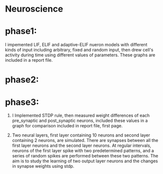 # Neuroscience

# phase1:
I impemented LIF, ELIF and adaptive-ELIF nueron models with different kinds of input including arbitrary, fixed and random input, then drew cell's activity during time using different values of parameters. These graphs are included in a report file.

# phase2:
# phase3:
1. I Implemented STDP rule, then measured weight differences of each pre_synaptic and post_synaptic neurons, included these values in a graph for comparison included in report file, first page.

2. Two neural layers, first layer containing 10 neurons and second layer containing 2 neurons, are simulated. There are synapses between all the first layer neurons and the second layer neurons. At regular intervals, neurons of the first layer spike with two predetermined patterns, and a series of random spikes are performed between these two patterns. The aim is to study the learning of two output layer neurons and the changes in synapse weights using stdp. 
 
